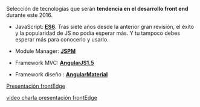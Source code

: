 Selección de tecnologías que serán **tendencia en el desarrollo front end** durante este 2016.

* JavaScript: **[ES6](http://es6-features.org/#Constants)**. Tras siete años desde la anterior gran revisión, el éxito y la popularidad de JS no podía esperar más. Y tu tampoco debes esperar más para conocerlo y usarlo.

* Module Manager: **[JSPM](http://jspm.io/)**

* Framework MVC: **[AngularJS1.5](https://www.angularjs.org/)**

* Framework diseño : **[AngularMaterial](https://material.angularjs.org/latest/)** 


[Presentación frontEdge](https://docs.google.com/presentation/d/1ah0w0oW-urVn3rQbX5su2ZydFSyxyw4TIaeq2fCdR1Y/edit?usp=sharing)

[video charla presentación frontEdge](https://www.youtube.com/watch?v=vJZb_rs2vvU)